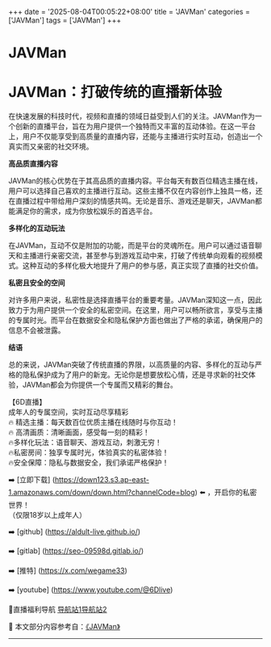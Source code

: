 +++
date = '2025-08-04T00:05:22+08:00'
title = 'JAVMan'
categories = ['JAVMan']
tags = ['JAVMan']
+++

# JAVMan

# JAVMan：打破传统的直播新体验

在快速发展的科技时代，视频和直播的领域日益受到人们的关注。JAVMan作为一个创新的直播平台，旨在为用户提供一个独特而又丰富的互动体验。在这一平台上，用户不仅能享受到高质量的直播内容，还能与主播进行实时互动，创造出一个真实而又亲密的社交环境。

**高品质直播内容**

JAVMan的核心优势在于其高品质的直播内容。平台每天有数百位精选主播在线，用户可以选择自己喜欢的主播进行互动。这些主播不仅在内容创作上独具一格，还在直播过程中带给用户深刻的情感共鸣。无论是音乐、游戏还是聊天，JAVMan都能满足你的需求，成为你放松娱乐的首选平台。

**多样化的互动玩法**

在JAVMan，互动不仅是附加的功能，而是平台的灵魂所在。用户可以通过语音聊天和主播进行亲密交流，甚至参与到游戏互动中来，打破了传统单向观看的视频模式。这种互动的多样化极大地提升了用户的参与感，真正实现了直播的社交价值。

**私密且安全的空间**

对许多用户来说，私密性是选择直播平台的重要考量。JAVMan深知这一点，因此致力于为用户提供一个安全的私密空间。在这里，用户可以畅所欲言，享受与主播的专属时光。而平台在数据安全和隐私保护方面也做出了严格的承诺，确保用户的信息不会被泄露。

**结语**

总的来说，JAVMan突破了传统直播的界限，以高质量的内容、多样化的互动与严格的隐私保护成为了用户的新宠。无论你是想要放松心情，还是寻求新的社交体验，JAVMan都会为你提供一个专属而又精彩的舞台。

【6D直播】  
成年人的专属空间，实时互动尽享精彩  
🔥 精选主播：每天数百位优质主播在线随时与你互动！  
🔥 高清画质：清晰画面，感受每一刻的精彩！  
🔥多样化玩法：语音聊天、游戏互动，刺激无穷！  
🔥私密房间：独享专属时光，体验真实的私密体验！  
🔥安全保障：隐私与数据安全，我们承诺严格保护！  

➡️ [立即下载] (https://down123.s3.ap-east-1.amazonaws.com/down/down.html?channelCode=blog) ⬅️ ，开启你的私密世界！  
（仅限18岁以上成年人）  

➡️ [github] (https://aldult-live.github.io/)  

➡️ [gitlab] (https://seo-09598d.gitlab.io/)  

➡️ [推特] (https://x.com/wegame33)  

➡️ [youtube] (https://www.youtube.com/@6Dlive)  

🔞直播福利导航 [导航站1](https://webstack-86085a.gitlab.io/)[导航站2](https://onlygit123-2.github.io/)


📘 本文部分内容参考自：[《JAVMan》](https://github.com/bantangzhibo66688/live)

---
